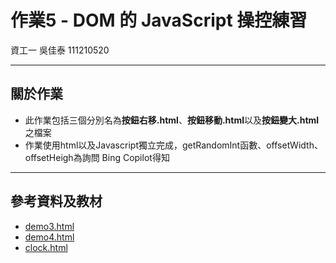 # 作業5 - DOM 的 JavaScript 操控練習
資工一 吳佳泰 111210520

---
## 關於作業

* 此作業包括三個分別名為**按鈕右移.html**、**按鈕移動.html**以及**按鈕變大.html**之檔案
* 作業使用html以及Javascript獨立完成，getRandomInt函數、offsetWidth、offsetHeigh為詢問 Bing Copilot得知

---

## 參考資料及教材

* [demo3.html](https://github.com/ccc112b/html2denojs/blob/master/01-%E5%89%8D%E7%AB%AF/04-dom/00-demo/demo3.html)
* [demo4.html](https://github.com/ccc112b/html2denojs/blob/master/01-%E5%89%8D%E7%AB%AF/04-dom/00-demo/demo4.html)
* [clock.html](https://github.com/ccc112b/html2denojs/blob/master/01-%E5%89%8D%E7%AB%AF/04-dom/clock.html)